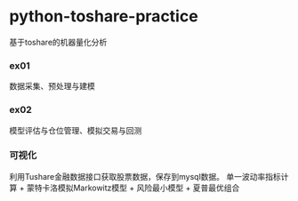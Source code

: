 # python-toshare-practice
基于toshare的机器量化分析

### ex01
数据采集、预处理与建模
### ex02
模型评估与仓位管理、模拟交易与回测
### 可视化
利用Tushare金融数据接口获取股票数据，保存到mysql数据。
单一波动率指标计算 + 蒙特卡洛模拟Markowitz模型 + 风险最小模型 + 夏普最优组合
